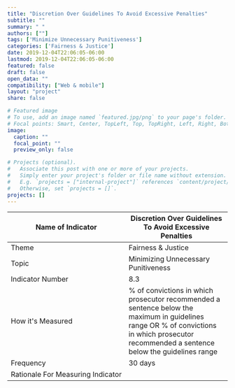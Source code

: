 ```yaml
---
title: "Discretion Over Guidelines To Avoid Excessive Penalties"
subtitle: ""
summary: " "
authors: [""]
tags: ['Minimize Unnecessary Punitiveness']
categories: ['Fairness & Justice']
date: 2019-12-04T22:06:05-06:00
lastmod: 2019-12-04T22:06:05-06:00
featured: false
draft: false
open_data: ""
compatibility: ["Web & mobile"]
layout: "project"
share: false

# Featured image
# To use, add an image named `featured.jpg/png` to your page's folder.
# Focal points: Smart, Center, TopLeft, Top, TopRight, Left, Right, BottomLeft, Bottom, BottomRight.
image:
  caption: ""
  focal_point: ""
  preview_only: false

# Projects (optional).
#   Associate this post with one or more of your projects.
#   Simply enter your project's folder or file name without extension.
#   E.g. `projects = ["internal-project"]` references `content/project/deep-learning/index.md`.
#   Otherwise, set `projects = []`.
projects: []
---
```



| Name of Indicator                 | Discretion Over Guidelines To Avoid Excessive Penalties                                                                                                                                     |
|-----------------------------------|---------------------------------------------------------------------------------------------------------------------------------------------------------------------------------------------|
| Theme                             | Fairness & Justice                                                                                                                                                                          |
| Topic                             | Minimizing Unnecessary Punitiveness                                                                                                                                                         |
| Indicator Number                  | 8\.3                                                                                                                                                                                        |
| How it's Measured                 | % of convictions in which prosecutor recommended a sentence below the maximum in guidelines range OR % of convictions in which prosecutor recommended a sentence below the guidelines range |
| Frequency                         | 30 days                                                                                                                                                                                     |
| Rationale For Measuring Indicator |                                                                                                                                                                                             |
